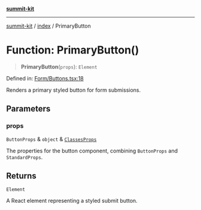 [**summit-kit**](../../README.md)

***

[summit-kit](../../modules.md) / [index](../README.md) / PrimaryButton

# Function: PrimaryButton()

> **PrimaryButton**(`props`): `Element`

Defined in: [Form/Buttons.tsx:18](https://github.com/andrewgremlich/summit-kit/blob/c44779f906c26c4d645cd270b81c5a009ec18757/src/react/Form/Buttons.tsx#L18)

Renders a primary styled button for form submissions.

## Parameters

### props

`ButtonProps` & `object` & [`ClassesProps`](../type-aliases/ClassesProps.md)

The properties for the button component, combining `ButtonProps` and `StandardProps`.

## Returns

`Element`

A React element representing a styled submit button.

